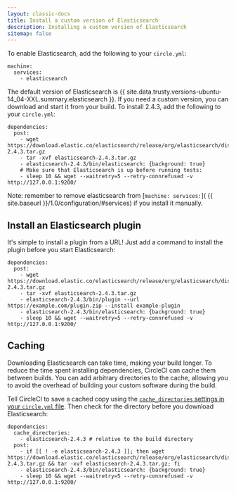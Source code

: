 ```yaml
---
layout: classic-docs
title: Install a custom version of Elasticsearch
description: Installing a custom version of Elasticsearch
sitemap: false
---
```


To enable Elasticsearch, add the following to your `circle.yml`:

```
machine:
  services:
    - elasticsearch
```

The default version of Elasticsearch is {{ site.data.trusty.versions-ubuntu-14_04-XXL.summary.elasticsearch }}.
If you need a custom version, you can download and start it from your build. To install 2.4.3, add the following to your `circle.yml`:

```
dependencies:
  post:
    - wget https://download.elastic.co/elasticsearch/release/org/elasticsearch/distribution/tar/elasticsearch/2.4.3/elasticsearch-2.4.3.tar.gz
    - tar -xvf elasticsearch-2.4.3.tar.gz
    - elasticsearch-2.4.3/bin/elasticsearch: {background: true}
    # Make sure that Elasticsearch is up before running tests:
    - sleep 10 && wget --waitretry=5 --retry-connrefused -v http://127.0.0.1:9200/
```

<span class='label label-info'>Note:</span>
remember to remove elasticsearch from [`machine: services:`]( {{ site.baseurl }}/1.0/configuration/#services) if you install it manually.

## Install an Elasticsearch plugin

It's simple to install a plugin from a URL! Just add a command to install the plugin before you start Elasticsearch:

```
dependencies:
  post:
    - wget https://download.elastic.co/elasticsearch/release/org/elasticsearch/distribution/tar/elasticsearch/2.4.3/elasticsearch-2.4.3.tar.gz
    - tar -xvf elasticsearch-2.4.3.tar.gz
    - elasticsearch-2.4.3/bin/plugin --url https://example.com/plugin.zip --install example-plugin
    - elasticsearch-2.4.3/bin/elasticsearch: {background: true}
    - sleep 10 && wget --waitretry=5 --retry-connrefused -v http://127.0.0.1:9200/
```

## Caching

Downloading Elasticsearch can take time, making your build longer.
To reduce the time spent installing dependencies, CircleCI can cache them between builds.
You can add arbitrary directories to the cache, allowing you to avoid the overhead of building your custom software during the build.

Tell CircleCI to save a cached copy using the
[`cache_directories` settings in your `circle.yml` file](/docs/1.0/configuration/#cache-directories).
Then check for the directory before you download Elasticsearch:

```
dependencies:
  cache_directories:
    - elasticsearch-2.4.3 # relative to the build directory
  post:
    - if [[ ! -e elasticsearch-2.4.3 ]]; then wget https://download.elastic.co/elasticsearch/release/org/elasticsearch/distribution/tar/elasticsearch/2.4.3/elasticsearch-2.4.3.tar.gz && tar -xvf elasticsearch-2.4.3.tar.gz; fi
    - elasticsearch-2.4.3/bin/elasticsearch: {background: true}
    - sleep 10 && wget --waitretry=5 --retry-connrefused -v http://127.0.0.1:9200/
```
